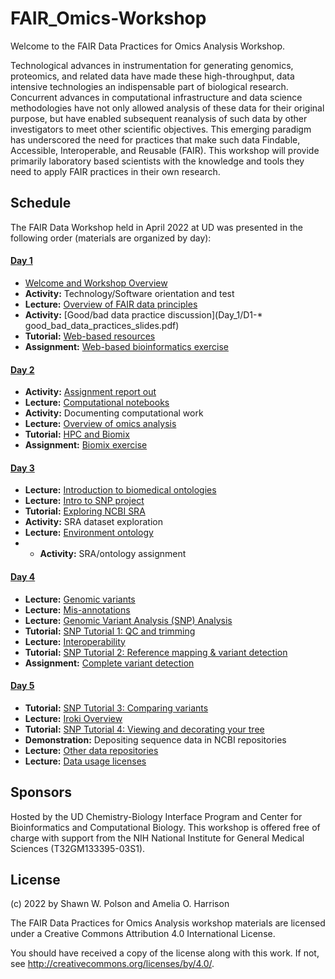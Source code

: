 # FAIR_Omics-Workshop

Welcome to the FAIR Data Practices for Omics Analysis Workshop. 

Technological advances in instrumentation for generating genomics, proteomics, and related data have made these high-throughput, data intensive technologies an indispensable part of biological research.  Concurrent advances in computational infrastructure and data science methodologies have not only allowed analysis of these data for their original purpose, but have enabled subsequent reanalysis of such data by other investigators to meet other scientific objectives.  This emerging paradigm has underscored the need for practices that make such data Findable, Accessible, Interoperable, and Reusable (FAIR).  This workshop will provide primarily laboratory based scientists with the knowledge and tools they need to apply FAIR practices in their own research.

## Schedule

The FAIR Data Workshop held in April 2022 at UD was presented in the following order (materials are organized by day):

#### [Day 1](Day_1)

* [Welcome and Workshop Overview](Day_1/D1-Workshop_Overview.pdf)
* **Activity:** Technology/Software orientation and test
* **Lecture:** [Overview of FAIR data principles](Day_1/D1-FAIR_data_overview.pdf)
* **Activity:** [Good/bad data practice discussion](Day_1/D1-* good_bad_data_practices_slides.pdf)
* **Tutorial:** [Web-based resources](Day_1/D1-Web_Resources_Tutorial.pdf)
* **Assignment:** [Web-based bioinformatics exercise](Day_1/Web_Resources-Day1_Assignment.md)


#### [Day 2](Day_2)

* **Activity:** [Assignment report out](Day1_hw_doc_example/day1_seq_id_exercise.md)
* **Lecture:** [Computational notebooks](Day_2/D2_computational_notebooks.pdf)
* **Activity:** Documenting computational work
* **Lecture:** [Overview of omics analysis](Day_2/D2-Omics.pdf)
* **Tutorial:** [HPC and Biomix](Day_2/D2-HPC_Basics-Slides.pdf)
* **Assignment:** [Biomix exercise](Day_2/D2-BLAST-Tutorial.md)

#### [Day 3](Day_3)

* **Lecture:** [Introduction to biomedical ontologies](Day_3/D3-intro_to_biomed_ontologies.pdf)
* **Lecture:** [Intro to SNP project](Day_3/Day3-Intro_to_SNP_Project.pdf)
* **Tutorial:** [Exploring NCBI SRA](Day_3/Day3-Understanding_the_SRA.pdf)
* **Activity:** SRA dataset exploration
* **Lecture:** [Environment ontology](Day_3/Day3-Environment_Ontology.pdf)
* * **Activity:** SRA/ontology assignment

#### [Day 4](Day_4)

* **Lecture:** [Genomic variants](Day_4/D4_Genomic_Variants.pdf)
* **Lecture:** [Mis-annotations](Day_4/D4-Misannotations_and_Data_Sources.pdf)
* **Lecture:** [Genomic Variant Analysis (SNP) Analysis](Day_4/D4_Variant_Analysis.pdf)
* **Tutorial:** [SNP Tutorial 1: QC and trimming](Day_4/1-SNP_Project-Tutorial_1.md)
* **Lecture:** [Interoperability](Day_4/D4-Interoperability_file_formats.pdf)
* **Tutorial:** [SNP Tutorial 2: Reference mapping & variant detection](Day_4/2-SNP_Project-Tutorial_2.md)
* **Assignment:** [Complete variant detection](Day_4/3-SNP_Project-Day4_Assignment.md)

#### [Day 5](Day_5)

* **Tutorial:** [SNP Tutorial 3: Comparing variants](Day_5/4-SNP_Project-Tutorial_3.md)
* **Lecture:** [Iroki Overview](Day_5/D5_Iroki_Automatic_Customization_of_Trees.pdf)
* **Tutorial:** [SNP Tutorial 4: Viewing and decorating your tree](Day_5/5-SNP_Project-Tutorial_4.md)
* **Demonstration:** Depositing sequence data in NCBI repositories
* **Lecture:** [Other data repositories](Day_5/D5_Other_Data_Repositories.pdf)
* **Lecture:** [Data usage licenses](Day_5/D5_Data_Usage_Licenses.pdf)

## Sponsors

Hosted by the UD Chemistry-Biology Interface Program and Center for Bioinformatics and Computational Biology.  This workshop is offered free of charge with support from the NIH National Institute for General Medical Sciences (T32GM133395-03S1).

## License
(c) 2022 by Shawn W. Polson and Amelia O. Harrison

The FAIR Data Practices for Omics Analysis workshop materials are licensed under a
Creative Commons Attribution 4.0 International License.

You should have received a copy of the license along with this
work. If not, see <http://creativecommons.org/licenses/by/4.0/>.